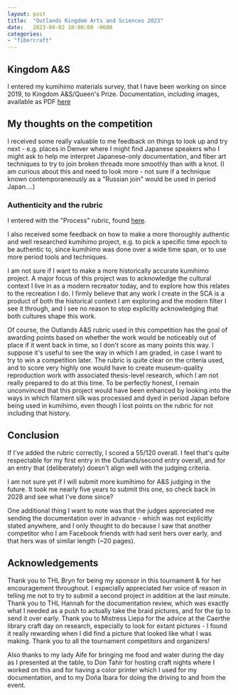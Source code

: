 ```yaml
---
layout: post
title:  "Outlands Kingdom Arts and Sciences 2023"
date:   2023-04-02 10:00:00 -0600
categories: 
- "fibercraft"
---
```


## Kingdom A&S

I entered my kumihimo materials survey, that I have been working on since 2019, to Kingdom A&S/Queen's Prize. Documentation, including images, available as PDF [here]({{site.url}}{{site.baseurl}}/images/kumihimo-2023-as.pdf)

## My thoughts on the competition

I received some really valuable to me feedback on things to look up and try next - e.g. places in Denver where I might find Japanese speakers who I might ask to help me interpret Japanese-only documentation, and fiber art techniques to try to join broken threads more smoothly than with a knot. (I am curious about this and need to look more - not sure if a technique known contemporaneously as a "Russian join" would be used in period Japan....)

### Authenticity and the rubric

I entered with the "Process" rubric, found [here](https://www.outlands.org/images/kingdom-library/arts-sciences/as_forms/Tournament2020/AS_Outlands_Process_2020.pdf).

I also received some feedback on how to make a more thoroughly authentic and well researched kumihimo project, e.g. to pick a specific time epoch to be authentic to, since kumihimo was done over a wide time span, or to use more period tools and techniques. 

I am not sure if I want to make a more historically accurate kumihimo project. A major focus of this project was to acknowledge the cultural context I live in as a modern recreator today, and to explore how this relates to the recreation I do. I firmly believe that any work I create in the SCA is a product of both the historical context I am exploring and the modern filter I see it through, and I see no reason to stop explicitly acknowledging that both cultures shape this work. 

Of course, the Outlands A&S rubric used in this competition has the goal of awarding points based on whether the work would be noticeably out of place if it went back in time, so I don't score as many points this way. I suppose it's useful to see the way in which I am graded, in case I want to try to win a competition later. The rubric is quite clear on the criteria used, and to score very highly one would have to create museum-quality reproduction work with associated thesis-level research, which I am not really prepared to do at this time. To be perfectly honest, I remain unconvinced that this project would have been enhanced by looking into the ways in which filament silk was processed and dyed in period Japan before being used in kumihimo, even though I lost points on the rubric for not including that history.

## Conclusion

If I've added the rubric correctly, I scored a 55/120 overall. I feel that's quite respectable for my first entry in the Outlands/second entry overall, and for an entry that (deliberately) doesn't align well with the judging criteria. 

I am not sure yet if I will submit more kumihimo for A&S judging in the future. It took me nearly five years to submit this one, so check back in 2028 and see what I've done since?

One additional thing I want to note was that the judges appreciated me sending the documentation over in advance - which was not explicitly stated anywhere, and I only thought to do because I saw that another competitor who I am Facebook friends with had sent hers over early, and that hers was of similar length (~20 pages). 

## Acknowledgements

Thank you to THL Bryn for being my sponsor in this tournament & for her encouragement throughout. I especially appreciated her voice of reason in telling me not to try to submit a second project in addition at the last minute. Thank you to THL Hannah for the documentation review, which was exactly what I needed as a push to actually take the braid pictures, and for the tip to send it over early. Thank you to Mistress Liepa for the advice at the Caerthe library craft day on research, especially to look for extant pictures - I found it really rewarding when I did find a picture that looked like what I was making. Thank you to all the tournament competitors and organizers!

Also thanks to my lady Aífe for bringing me food and water during the day as I presented at the table, to Don Tahir for hosting craft nights where I worked on this and for having a color printer which I used for my documentation, and to my Doña Ibara for doing the driving to and from the event.
